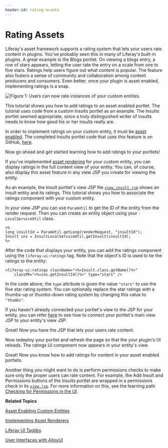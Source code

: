 ```yaml
---
header-id: rating-assets
---
```


# Rating Assets

<!--
Testing Notes:

The starting example portlet for this tutorial is at ...
liferay-docs/develop/tutorials/code/tutorials-sdk/portlets/asset-framework-02-asset-enable-insults-portlet

On completing this tutorial, the example portlet looks like the portlet at ...
liferay-docs/develop/tutorials/code/tutorials-sdk/portlets/asset-framework-03-end-insults-portlet

Make sure to read their README files.
-->

Liferay's asset framework supports a rating system that lets your users rate
content in plugins. You've probably seen this in many of Liferay's built-in
plugins. A great example is the Blogs portlet. On viewing a blogs entry,
a row of stars appears, letting the user rate the entry on a scale from one to
five stars. Ratings help users figure out what content is popular. The feature
also fosters a sense of community and collaboration among content producers and
consumers. Even better, once your plugin is asset enabled, implementing ratings
is a snap. 

![Figure 1: Users can now rate instances of your custom entities.](../../images/asset-fw-ratings.png)

This tutorial shows you how to add ratings to an asset enabled portlet. The
tutorial uses code from a custom Insults portlet as an example. The Insults
portlet seemed appropriate, since a truly distinguished writer of insults needs
to know how good his or her insults really are. 

In order to implement ratings on your custom entity, it must be [asset enabled](/docs/6-2/tutorials/-/knowledge_base/t/adding-updating-and-deleting-assets-for-custom-entities). 
The completed Insults portlet code that uses this feature is on GitHub, [here](https://github.com/liferay/liferay-docs/tree/6.2.x/develop/tutorials/code/tutorials-sdk/portlets/asset-framework-03-end-insults-portlet).

Now go ahead and get started learning how to add ratings to your portlets!

If you've implemented 
[asset rendering](/docs/6-2/tutorials/-/knowledge_base/t/implementing-asset-renderers) 
for your custom entity, you can display ratings in the full content view
of your entity. You can, of course, also display this asset feature in any view
JSP you create for viewing the entity. 

As an example, the Insult portlet's view JSP file [`view_insult.jsp`](https://github.com/liferay/liferay-docs/blob/6.2.x/develop/tutorials/code/tutorials-sdk/portlets/asset-framework-03-end-insults-portlet/docroot/html/insult/view_insult.jsp)
shows an insult entity and its ratings. This tutorial shows you how to associate
the ratings component with your custom entity.

In your view JSP you can use `ParamUtil` to get the ID of the entity from the
render request. Then you can create an entity object using your
`-LocalServiceUtil` class. 

    <%
    long insultId = ParamUtil.getLong(renderRequest, "insultId");
    Insult ins = InsultLocalServiceUtil.getInsult(insultId);
    %>

After the code that displays your entity, you can add the ratings component
using the `liferay-ui:ratings` tag. Note that the object's ID is used to tie the
ratings to the entity:

    <liferay-ui:ratings className="<%=Insult.class.getName()%>"
        classPK="<%=ins.getInsultId()%>" type="stars" />

In the code above, the `type` attribute is given the value `"stars"` to use the
five star rating system. You can optionally replace the star ratings with a
thumbs-up or thumbs-down rating system by changing this value to
`"thumbs"`.

If you haven't already connected your portlet's view to the JSP for your entity,
you can refer [here](/docs/6-2/tutorials/-/knowledge_base/t/relating-assets#creating-a-url-to-your-new-jsp)
to see how to connect your portlet's main view JSP to your entity's view JSP.

Great! Now you have the JSP that lets your users rate content.

Now redeploy your portlet and refresh the page so that the your plugin's UI
reloads. The ratings UI component now appears in your entity's view. 

Great! Now you know how to add ratings for content in your asset enabled 
portlets. 

Another thing you might want to do is perform permissions checks to make sure
only the proper users can rate content. For example, the Add Insult and 
Permissions buttons of the Insults portlet are wrapped in a permissions check in 
its 
[`view.jsp`](https://github.com/liferay/liferay-docs/blob/6.2.x/develop/tutorials/code/tutorials-sdk/portlets/asset-framework-03-end-insults-portlet/docroot/html/insult/view.jsp).
For more information on this, see the learning path 
[Checking for Permissions in the UI](/docs/6-2/tutorials/-/knowledge_base/t/checking-for-permissions-in-the-ui). 

**Related Topics**

[Asset Enabling Custom Entities](/docs/6-2/tutorials/-/knowledge_base/t/asset-enabling-custom-entities)

[Implementing Asset Renderers](/docs/6-2/tutorials/-/knowledge_base/t/implementing-asset-renderers)

[Liferay UI Taglibs](/docs/6-2/tutorials/-/knowledge_base/t/liferay-ui-taglibs)

[User Interfaces with AlloyUI](/docs/6-2/tutorials/-/knowledge_base/t/alloyui)
